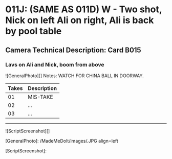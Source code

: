 # 011J: (SAME AS 011D) W - Two shot, Nick on left Ali on right, Ali is back by pool table

## Camera Technical Description: Card B015

### Lavs on Ali and Nick, boom from above

![GeneralPhoto][]
Notes: WATCH FOR CHINA BALL IN DOORWAY.

| Takes | Description |
|:---|:----|
| 01 | MIS-TAKE |
| 02 | ... |
| 03 | ... |

----

![ScriptScreenshot][]


[GeneralPhoto]:  /MadeMeDoIt/images/.JPG align=left

[ScriptScreenshot]: 
